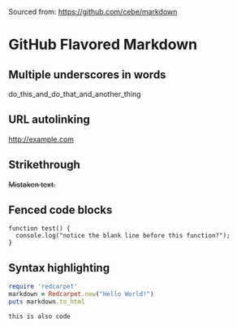 Sourced from: https://github.com/cebe/markdown

GitHub Flavored Markdown
========================

Multiple underscores in words
-----------------------------

do_this_and_do_that_and_another_thing

URL autolinking
---------------

http://example.com

Strikethrough
-------------

~~Mistaken text.~~

Fenced code blocks
------------------

```
function test() {
  console.log("notice the blank line before this function?");
}
```

Syntax highlighting
-------------------

```ruby
require 'redcarpet'
markdown = Redcarpet.new("Hello World!")
puts markdown.to_html
```

~~~
this is also code
~~~

